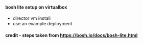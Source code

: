 #### bosh lite setup on virtualbox 

- director vm install
- use an example deployment 

#### credit - steps taken from https://bosh.io/docs/bosh-lite.html


